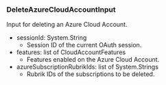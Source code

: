### DeleteAzureCloudAccountInput
Input for deleting an Azure Cloud Account.

- sessionId: System.String
  - Session ID of the current OAuth session.
- features: list of CloudAccountFeatures
  - Features enabled on the Azure Cloud Account.
- azureSubscriptionRubrikIds: list of System.Strings
  - Rubrik IDs of the subscriptions to be deleted.
